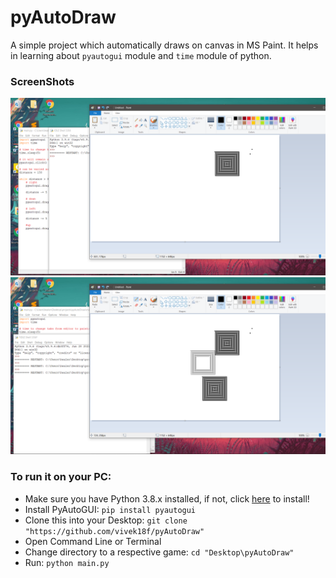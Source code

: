 # pyAutoDraw
A simple project which automatically draws on canvas in MS Paint.
It helps in learning about `pyautogui` module and `time` module of python.

### ScreenShots
![1](https://github.com/vivek18f/pyAutoDraw/blob/main/img/pyautodraw1.png)
![2](https://github.com/vivek18f/pyAutoDraw/blob/main/img/pyautodraw2.png)

### To run it on your PC:
* Make sure you have Python 3.8.x installed, if not, click [here](https://www.python.org/downloads/) to install! 
* Install PyAutoGUI: `pip install pyautogui`
* Clone this into your Desktop: `git clone "https://github.com/vivek18f/pyAutoDraw"`
* Open Command Line or Terminal 
* Change directory to a respective game: `cd "Desktop\pyAutoDraw"`
* Run: `python main.py`
